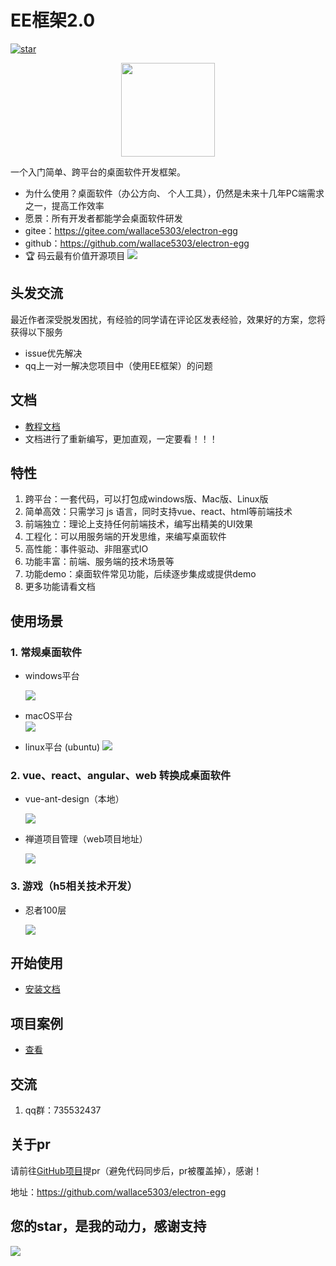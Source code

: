 # EE框架2.0 
[![star](https://gitee.com/wallace5303/electron-egg/badge/star.svg?theme=gvp)](https://gitee.com/wallace5303/electron-egg/stargazers)

<div align=center>
<img src="https://kaka996.coding.net/p/resource/d/tx-resource/git/raw/master/img/electron-egg/logo.png" width="150" height="150" />
</div>

一个入门简单、跨平台的桌面软件开发框架。

- 为什么使用？桌面软件（办公方向、 个人工具），仍然是未来十几年PC端需求之一，提高工作效率
- 愿景：所有开发者都能学会桌面软件研发
- gitee：https://gitee.com/wallace5303/electron-egg
- github：https://github.com/wallace5303/electron-egg
- 🏆 码云最有价值开源项目
    ![](https://kaka996.coding.net/p/resource/d/tx-resource/git/raw/master/img/electron-egg/ee-zhengshu-1.png)    

## 头发交流
最近作者深受脱发困扰，有经验的同学请在评论区发表经验，效果好的方案，您将获得以下服务
- issue优先解决
- qq上一对一解决您项目中（使用EE框架）的问题

## 文档
- [教程文档](https://www.yuque.com/u34495/mivcfg)
- 文档进行了重新编写，更加直观，一定要看！！！

## 特性
1. 跨平台：一套代码，可以打包成windows版、Mac版、Linux版
2. 简单高效：只需学习 js 语言，同时支持vue、react、html等前端技术
3. 前端独立：理论上支持任何前端技术，编写出精美的UI效果
4. 工程化：可以用服务端的开发思维，来编写桌面软件
5. 高性能：事件驱动、非阻塞式IO
6. 功能丰富：前端、服务端的技术场景等
7. 功能demo：桌面软件常见功能，后续逐步集成或提供demo
8. 更多功能请看文档

## 使用场景

### 1. 常规桌面软件
- windows平台

    ![](https://kaka996.coding.net/p/resource/d/tx-resource/git/raw/master/img/electron-egg/home.png)

- macOS平台    
    ![](https://kaka996.coding.net/p/resource/d/tx-resource/git/raw/master/img/electron-egg/mac-socket.png)

- linux平台 (ubuntu)
    ![](https://kaka996.coding.net/p/resource/d/tx-resource/git/raw/master/img/electron-egg/ubuntu-db.png)

### 2. vue、react、angular、web 转换成桌面软件
- vue-ant-design（本地）

    ![](https://kaka996.coding.net/p/resource/d/tx-resource/git/raw/master/img/electron-egg/vue-antd.png)

- 禅道项目管理（web项目地址）

    ![](https://kaka996.coding.net/p/resource/d/tx-resource/git/raw/master/img/electron-egg/ee-project-7.png)

### 3. 游戏（h5相关技术开发）
- 忍者100层

    ![](https://kaka996.coding.net/p/resource/d/tx-resource/git/raw/master/img/electron-egg/ee_game_1.png)


## 开始使用

- [安装文档](https://www.yuque.com/u34495/mivcfg/qo4uqg)
    
## 项目案例

- [查看](https://www.yuque.com/u34495/mivcfg/ep4otg)

## 交流
1. qq群：735532437

## 关于pr
请前往[GitHub项目](https://github.com/wallace5303/electron-egg)提pr（避免代码同步后，pr被覆盖掉），感谢！

地址：https://github.com/wallace5303/electron-egg

## 您的star，是我的动力，感谢支持
![](https://whnb.wang/stars/wallace5303/electron-egg)



